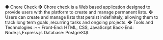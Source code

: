 ●	Chore Check 
❖	Chore check is a Web based application designed to provide users with the platform to create and manage permanent lists.
❖	Users can create and manage lists that persist indefinitely, allowing them to track long term goals ,recurring tasks and ongoing projects.
❖	Tools and Technologies :¬¬ 
Front-End: HTML, CSS, JavaScript
Back-End: Node.js,Express.js
Database: PostgreSQL
